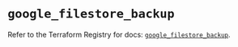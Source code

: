 # `google_filestore_backup`

Refer to the Terraform Registry for docs: [`google_filestore_backup`](https://registry.terraform.io/providers/hashicorp/google-beta/6.32.0/docs/resources/google_filestore_backup).
